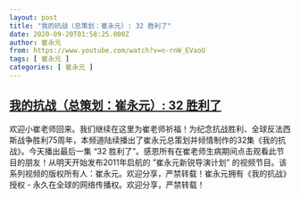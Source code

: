 ```yaml
---
layout: post
title: "我的抗战（总策划：崔永元）: 32 胜利了"
date: 2020-09-20T01:58:25.000Z
author: 崔永元
from: https://www.youtube.com/watch?v=n-rnW_EVaoU
tags: [ 崔永元 ]
categories: [ 崔永元 ]
---
```

<!--1600567105000-->
[我的抗战（总策划：崔永元）: 32 胜利了](https://www.youtube.com/watch?v=n-rnW_EVaoU)
------

<div>
欢迎小崔老师回来。我们继续在这里为崔老师祈福！为纪念抗战胜利、全球反法西斯战争胜利75周年，本频道陆续播出了崔永元总策划并倾情制作的32集《我的抗战》。今天播出最后一集 “32  胜利了”。感恩所有在崔老师生病期间点击观看此节目的朋友！从明天开始发布2011年启航的 ”崔永元新锐导演计划” 的视频节目。该系列视频的版权所有人：崔永元。欢迎分享，严禁转载！崔永元拥有《我的抗战》授权 - 永久在全球的网络传播权。欢迎分享，严禁转载！
</div>
